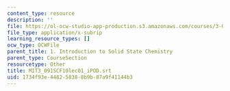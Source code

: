```yaml
---
content_type: resource
description: ''
file: https://ol-ocw-studio-app-production.s3.amazonaws.com/courses/3-091sc-introduction-to-solid-state-chemistry-fall-2010/1734f93e448258388b9b87a9f41144b3_MIT3_091SCF10lec01_iPOD.vtt
file_type: application/x-subrip
learning_resource_types: []
ocw_type: OCWFile
parent_title: 1. Introduction to Solid State Chemistry
parent_type: CourseSection
resourcetype: Other
title: MIT3_091SCF10lec01_iPOD.srt
uid: 1734f93e-4482-5838-8b9b-87a9f41144b3
---
```

